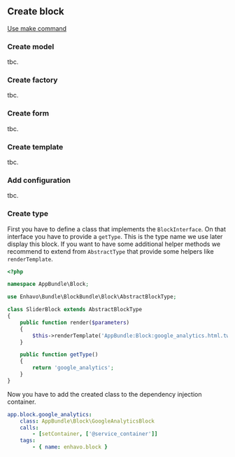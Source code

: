 ## Create block

[Use make command](../../reference/block/index)

### Create model

tbc.

### Create factory

tbc.

### Create form

tbc.

### Create template

tbc.

### Add configuration

tbc.

### Create type

First you have to define a class that implements the `BlockInterface`.
On that interface you have to provide a `getType`. This is the type name
we use later display this block. If you want to have some additional
helper methods we recommend to extend from `AbstractType` that provide
some helpers like `renderTemplate`.

```php
<?php

namespace AppBundle\Block;

use Enhavo\Bundle\BlockBundle\Block\AbstractBlockType;

class SliderBlock extends AbstractBlockType
{
    public function render($parameters)
    {
        $this->renderTemplate('AppBundle:Block:google_analytics.html.twig');
    }

    public function getType()
    {
        return 'google_analytics';
    }
}
```

Now you have to add the created class to the dependency injection
container.

```yaml
app.block.google_analytics:
    class: AppBundle\Block\GoogleAnalyticsBlock
    calls:
        - [setContainer, ['@service_container']]
    tags:
        - { name: enhavo.block }
```
